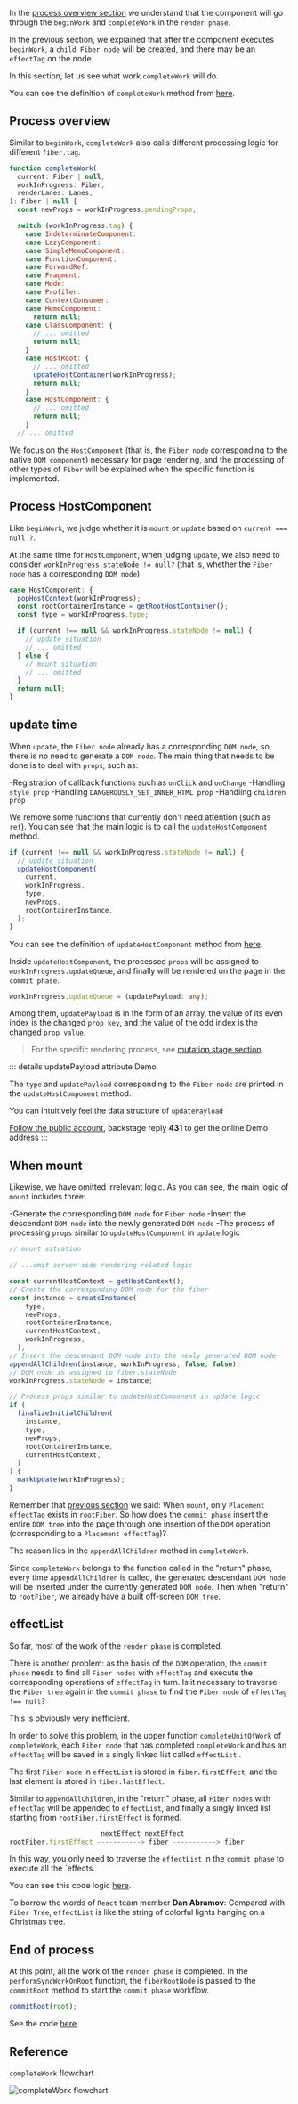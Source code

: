 In the [process overview section](/process/reconciler) we understand that the component will go through the `beginWork` and `completeWork` in the `render phase`.

In the previous section, we explained that after the component executes `beginWork`, a `child Fiber node` will be created, and there may be an `effectTag` on the node.

In this section, let us see what work `completeWork` will do.

You can see the definition of `completeWork` method from [here](https://github.com/facebook/react/blob/1fb18e22ae66fdb1dc127347e169e73948778e5a/packages/react-reconciler/src/ReactFiberCompleteWork.new.js#L673).

## Process overview

Similar to `beginWork`, `completeWork` also calls different processing logic for different `fiber.tag`.

```js
function completeWork(
  current: Fiber | null,
  workInProgress: Fiber,
  renderLanes: Lanes,
): Fiber | null {
  const newProps = workInProgress.pendingProps;

  switch (workInProgress.tag) {
    case IndeterminateComponent:
    case LazyComponent:
    case SimpleMemoComponent:
    case FunctionComponent:
    case ForwardRef:
    case Fragment:
    case Mode:
    case Profiler:
    case ContextConsumer:
    case MemoComponent:
      return null;
    case ClassComponent: {
      // ... omitted
      return null;
    }
    case HostRoot: {
      // ... omitted
      updateHostContainer(workInProgress);
      return null;
    }
    case HostComponent: {
      // ... omitted
      return null;
    }
  // ... omitted
```

We focus on the `HostComponent` (that is, the `Fiber node` corresponding to the native `DOM component`) necessary for page rendering, and the processing of other types of `Fiber` will be explained when the specific function is implemented.

## Process HostComponent

Like `beginWork`, we judge whether it is `mount` or `update` based on `current === null ?`.

At the same time for `HostComponent`, when judging `update`, we also need to consider `workInProgress.stateNode != null?` (that is, whether the `Fiber node` has a corresponding `DOM node`)

```js
case HostComponent: {
  popHostContext(workInProgress);
  const rootContainerInstance = getRootHostContainer();
  const type = workInProgress.type;

  if (current !== null && workInProgress.stateNode != null) {
    // update situation
    // ... omitted
  } else {
    // mount situation
    // ... omitted
  }
  return null;
}
```

## update time

When `update`, the `Fiber node` already has a corresponding `DOM node`, so there is no need to generate a `DOM node`. The main thing that needs to be done is to deal with `props`, such as:

-Registration of callback functions such as `onClick` and `onChange`
-Handling `style prop`
-Handling `DANGEROUSLY_SET_INNER_HTML prop`
-Handling `children prop`

We remove some functions that currently don't need attention (such as `ref`). You can see that the main logic is to call the `updateHostComponent` method.

```js
if (current !== null && workInProgress.stateNode != null) {
  // update situation
  updateHostComponent(
    current,
    workInProgress,
    type,
    newProps,
    rootContainerInstance,
  );
}
```

You can see the definition of `updateHostComponent` method from [here](https://github.com/facebook/react/blob/1fb18e22ae66fdb1dc127347e169e73948778e5a/packages/react-reconciler/src/ReactFiberCompleteWork.new.js#L225).

Inside `updateHostComponent`, the processed `props` will be assigned to `workInProgress.updateQueue`, and finally will be rendered on the page in the `commit phase`.

```ts
workInProgress.updateQueue = (updatePayload: any);
```

Among them, `updatePayload` is in the form of an array, the value of its even index is the changed `prop key`, and the value of the odd index is the changed `prop value`.

> For the specific rendering process, see [mutation stage section](../renderer/mutation.html#hostcomponent-mutation)

::: details updatePayload attribute Demo

The `type` and `updatePayload` corresponding to the `Fiber node` are printed in the `updateHostComponent` method.

You can intuitively feel the data structure of `updatePayload`

[Follow the public account](../me.html), backstage reply **431** to get the online Demo address
:::

## When mount

Likewise, we have omitted irrelevant logic. As you can see, the main logic of `mount` includes three:

-Generate the corresponding `DOM node` for `Fiber node`
-Insert the descendant `DOM node` into the newly generated `DOM node`
-The process of processing `props` similar to `updateHostComponent` in `update` logic

```js
// mount situation

// ...omit server-side rendering related logic

const currentHostContext = getHostContext();
// Create the corresponding DOM node for the fiber
const instance = createInstance(
    type,
    newProps,
    rootContainerInstance,
    currentHostContext,
    workInProgress,
  );
// Insert the descendant DOM node into the newly generated DOM node
appendAllChildren(instance, workInProgress, false, false);
// DOM node is assigned to fiber.stateNode
workInProgress.stateNode = instance;

// Process props similar to updateHostComponent in update logic
if (
  finalizeInitialChildren(
    instance,
    type,
    newProps,
    rootContainerInstance,
    currentHostContext,
  )
) {
  markUpdate(workInProgress);
}
```

Remember that [previous section](./beginWork.html#effecttag) we said: When `mount`, only `Placement effectTag` exists in `rootFiber`. So how does the `commit phase` insert the entire `DOM tree` into the page through one insertion of the `DOM` operation (corresponding to a `Placement effectTag`)?

The reason lies in the `appendAllChildren` method in `completeWork`.

Since `completeWork` belongs to the function called in the "return" phase, every time `appendAllChildren` is called, the generated descendant `DOM node` will be inserted under the currently generated `DOM node`. Then when "return" to `rootFiber`, we already have a built off-screen `DOM tree`.

## effectList

So far, most of the work of the `render phase` is completed.

There is another problem: as the basis of the `DOM` operation, the `commit phase` needs to find all `Fiber nodes` with `effectTag` and execute the corresponding operations of `effectTag` in turn. Is it necessary to traverse the `Fiber tree` again in the `commit phase` to find the `Fiber node` of `effectTag !== null`?

This is obviously very inefficient.

In order to solve this problem, in the upper function `completeUnitOfWork` of `completeWork`, each `Fiber node` that has completed `completeWork` and has an `effectTag` will be saved in a singly linked list called `effectList` .

The first `Fiber node` in `effectList` is stored in `fiber.firstEffect`, and the last element is stored in `fiber.lastEffect`.

Similar to `appendAllChildren`, in the "return" phase, all `Fiber nodes` with `effectTag` will be appended to `effectList`, and finally a singly linked list starting from `rootFiber.firstEffect` is formed.

```js
                       nextEffect nextEffect
rootFiber.firstEffect -----------> fiber -----------> fiber
```

In this way, you only need to traverse the `effectList` in the `commit phase` to execute all the `effects.

You can see this code logic [here](https://github.com/facebook/react/blob/1fb18e22ae66fdb1dc127347e169e73948778e5a/packages/react-reconciler/src/ReactFiberWorkLoop.new.js#L1744).

To borrow the words of `React` team member **Dan Abramov**: Compared with `Fiber Tree`, `effectList` is like the string of colorful lights hanging on a Christmas tree.

## End of process

At this point, all the work of the `render phase` is completed. In the `performSyncWorkOnRoot` function, the `fiberRootNode` is passed to the `commitRoot` method to start the `commit phase` workflow.

```js
commitRoot(root);
```

See the code [here](https://github.com/facebook/react/blob/1fb18e22ae66fdb1dc127347e169e73948778e5a/packages/react-reconciler/src/ReactFiberWorkLoop.new.js#L1107).

## Reference

`completeWork` flowchart

<img :src="$withBase('/img/completeWork.png')" alt="completeWork flowchart">